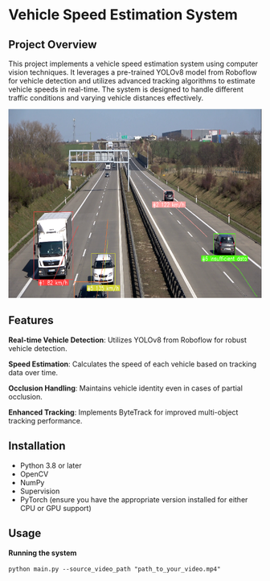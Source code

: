 # Vehicle Speed Estimation System

## Project Overview 
This project implements a vehicle speed estimation system using computer vision techniques. It leverages a pre-trained YOLOv8 model from Roboflow for vehicle detection and utilizes advanced tracking algorithms to estimate vehicle speeds in real-time. The system is designed to handle different traffic conditions and varying vehicle distances effectively.

![Alt text](https://github.com/WenfongWW/Portfolio_Project/blob/75afb95bd0170d554f673d09d5100e5800654060/Deep%20Learning/Vehicle%20Speed%20Estimation%20-%20Computer%20Vision/images/tracking_vehicle.png)

## Features
**Real-time Vehicle Detection**: Utilizes YOLOv8 from Roboflow for robust vehicle detection.

**Speed Estimation**: Calculates the speed of each vehicle based on tracking data over time.

**Occlusion Handling**: Maintains vehicle identity even in cases of partial occlusion.

**Enhanced Tracking**: Implements ByteTrack for improved multi-object tracking performance.

## Installation
- Python 3.8 or later
- OpenCV
- NumPy
- Supervision
- PyTorch (ensure you have the appropriate version installed for either CPU or GPU support)

## Usage
**Running the system**

```python main.py --source_video_path "path_to_your_video.mp4"```
